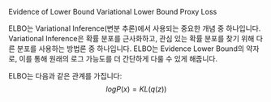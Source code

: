 Evidence of Lower Bound
Variational Lower Bound
Proxy Loss

ELBO는 Variational Inference(변분 추론)에서 사용되는 중요한 개념 중 하나입니다. Variational Inference은 확률 분포를 근사화하고, 관심 있는 확률 분포를 찾기 위해 다른 분포를 사용하는 방법론 중 하나입니다. ELBO는 Evidence Lower Bound의 약자로, 이를 통해 원래의 로그 가능도를 더 간단하게 다룰 수 있게 해줍니다.

ELBO는 다음과 같은 관계를 가집니다:
$$ logP(x) = KL(q(z)) $$
